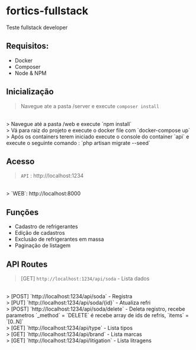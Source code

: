 # fortics-fullstack
Teste fullstack developer

## Requisitos:
- Docker
- Composer
- Node & NPM

## Inicialização
> Navegue ate a pasta /server e execute `composer install`
<br/>
> Navegue até a pasta /web e execute `npm install`
<br/>
> Vá para raiz do projeto e execute o docker file com `docker-compose up`
<br/>
> Após os containers terem iniciado execute o console do container `api` e execute o seguinte comando : `php artisan migrate --seed`

## Acesso
> `API` : http://localhost:1234 
<br />
> `WEB`: http://localhost:8000

## Funções

- Cadastro de refrigerantes
- Edição de cadastros
- Exclusão de refrigerantes em massa
- Paginação de listagem 

## API Routes
> [GET] `http://localhost:1234/api/soda` - Lista dados
<br/>
> [POST] `http://localhost:1234/api/soda` - Registra
<br/>
> [PUT] `http://localhost:1234/api/soda/{id}` - Atualiza refri
<br />
> [POST] `http://localhost:1234/api/soda/delete` - Deleta registro, recebe parametros `_method` = `DELETE` é recebe array de ids de refris, `items` = `[0..N]`
<br />
> [GET] `http://localhost:1234/api/type` - Lista tipos
<br/>
> [GET] `http://localhost:1234/api/brand` - Lista marcas
<br />
> [GET] `http://localhost:1234/api/litigation` - Lista litragens
